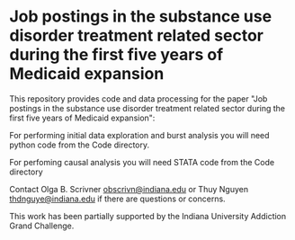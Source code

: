 # Job postings in the substance use disorder treatment related sector during the first five years of Medicaid expansion

This repository provides code and data processing for the paper "Job postings in the substance use disorder treatment related sector during the first five years of Medicaid expansion":

For performing initial data exploration and burst analysis you will need python code from the Code directory.

For perfoming causal analysis you will need STATA code from the Code directory

Contact Olga B. Scrivner <obscrivn@indiana.edu> or Thuy Nguyen <thdnguye@indiana.edu> if there are questions or concerns.

This work has been partially supported by the Indiana University Addiction Grand Challenge.
